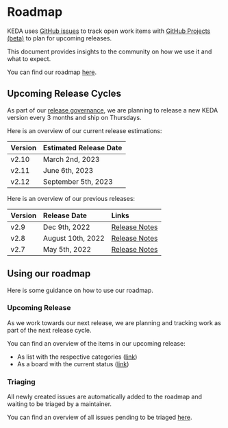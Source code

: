 # Roadmap

KEDA uses [GitHub issues](https://docs.github.com/en/issues/tracking-your-work-with-issues/about-issues) to track open work items with [GitHub Projects (beta)](https://docs.github.com/en/issues/trying-out-the-new-projects-experience/about-projects) to plan for upcoming releases.

This document provides insights to the community on how we use it and what to expect.

You can find our roadmap [here](https://github.com/orgs/kedacore/projects/2).

## Upcoming Release Cycles

As part of our [release governance](https://github.com/kedacore/governance/blob/main/RELEASES.md), we are planning to release a new KEDA version every 3 months and ship on Thursdays.

Here is an overview of our current release estimations:

| Version | Estimated Release Date |
|:--------|:-----------------------|
| v2.10   | March 2nd, 2023        |
| v2.11   | June 6th, 2023         |
| v2.12   | September 5th, 2023    |

Here is an overview of our previous releases:

| Version | Release Date      | Links                                                                 |
|:--------|:------------------|:----------------------------------------------------------------------|
| v2.9    | Dec 9th, 2022     | [Release Notes](https://github.com/kedacore/keda/releases/tag/v2.9.0) |
| v2.8    | August 10th, 2022 | [Release Notes](https://github.com/kedacore/keda/releases/tag/v2.8.0) |
| v2.7    | May 5th, 2022     | [Release Notes](https://github.com/kedacore/keda/releases/tag/v2.7.0) |

## Using our roadmap

Here is some guidance on how to use our roadmap.

### Upcoming Release

As we work towards our next release, we are planning and tracking work as part of the next release cycle.

You can find an overview of the items in our upcoming release:

- As list with the respective categories ([link](https://github.com/orgs/kedacore/projects/2/views/12))
- As a board with the current status ([link](https://github.com/orgs/kedacore/projects/2/views/16))

### Triaging

All newly created issues are automatically added to the roadmap and waiting to be triaged by a maintainer.

You can find an overview of all issues pending to be triaged [here](https://github.com/orgs/kedacore/projects/2/views/10).

